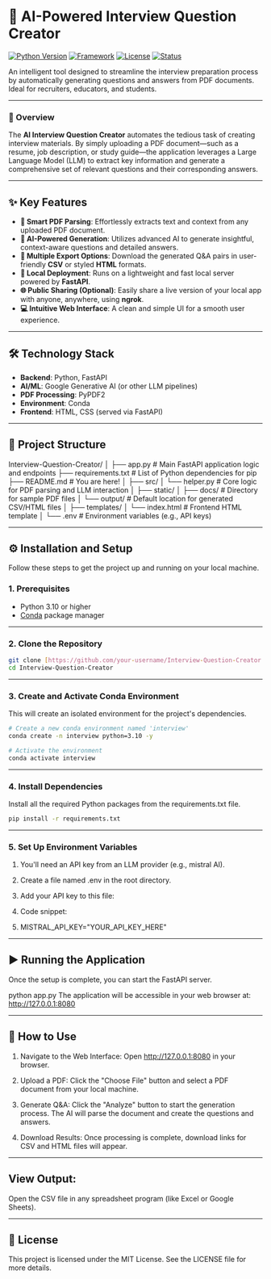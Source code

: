 # 🤖 AI-Powered Interview Question Creator

[![Python Version](https://img.shields.io/badge/Python-3.10%2B-blue.svg)](https://www.python.org/downloads/)
[![Framework](https://img.shields.io/badge/Framework-FastAPI-green.svg)](https://fastapi.tiangolo.com/)
[![License](https://img.shields.io/badge/License-MIT-yellow.svg)](LICENSE)
[![Status](https://img.shields.io/badge/status-active-success.svg)]()

An intelligent tool designed to streamline the interview preparation process by automatically generating questions and answers from PDF documents. Ideal for recruiters, educators, and students.





---

### 🌟 Overview

The **AI Interview Question Creator** automates the tedious task of creating interview materials. By simply uploading a PDF document—such as a resume, job description, or study guide—the application leverages a Large Language Model (LLM) to extract key information and generate a comprehensive set of relevant questions and their corresponding answers.

---

## ✨ Key Features

* **📄 Smart PDF Parsing**: Effortlessly extracts text and context from any uploaded PDF document.
* **🧠 AI-Powered Generation**: Utilizes advanced AI to generate insightful, context-aware questions and detailed answers.
* **💾 Multiple Export Options**: Download the generated Q&A pairs in user-friendly **CSV** or styled **HTML** formats.
* **🚀 Local Deployment**: Runs on a lightweight and fast local server powered by **FastAPI**.
* **🌐 Public Sharing (Optional)**: Easily share a live version of your local app with anyone, anywhere, using **ngrok**.
* **💻 Intuitive Web Interface**: A clean and simple UI for a smooth user experience.

---

## 🛠️ Technology Stack

* **Backend**: Python, FastAPI
* **AI/ML**: Google Generative AI (or other LLM pipelines)
* **PDF Processing**: PyPDF2
* **Environment**: Conda
* **Frontend**: HTML, CSS (served via FastAPI)

---

## 📂 Project Structure

Interview-Question-Creator/
│
├── app.py                  # Main FastAPI application logic and endpoints
├── requirements.txt        # List of Python dependencies for pip
├── README.md               # You are here!
│
├── src/
│   └── helper.py           # Core logic for PDF parsing and LLM interaction
│
├── static/
│   ├── docs/               # Directory for sample PDF files
│   └── output/             # Default location for generated CSV/HTML files
│
├── templates/
│   └── index.html          # Frontend HTML template
│
└── .env                    # Environment variables (e.g., API keys)


---

## ⚙️ Installation and Setup

Follow these steps to get the project up and running on your local machine.

### 1. Prerequisites

* Python 3.10 or higher
* [Conda](https://docs.conda.io/en/latest/miniconda.html) package manager

---


### 2. Clone the Repository

```bash
git clone [https://github.com/your-username/Interview-Question-Creator.git](https://github.com/your-username/Interview-Question-Creator.git)
cd Interview-Question-Creator
```

---


### 3. Create and Activate Conda Environment
This will create an isolated environment for the project's dependencies.

```bash
# Create a new conda environment named 'interview'
conda create -n interview python=3.10 -y

# Activate the environment
conda activate interview
```

---


### 4. Install Dependencies
Install all the required Python packages from the requirements.txt file.

```bash
pip install -r requirements.txt
```

---


### 5. Set Up Environment Variables
1. You'll need an API key from an LLM provider (e.g., mistral AI).

2. Create a file named .env in the root directory.

3. Add your API key to this file:

4. Code snippet:

5. MISTRAL_API_KEY="YOUR_API_KEY_HERE"

---


## ▶️ Running the Application
Once the setup is complete, you can start the FastAPI server.

python app.py
The application will be accessible in your web browser at:
http://127.0.0.1:8080

---

## 📝 How to Use
1. Navigate to the Web Interface: Open http://127.0.0.1:8080 in your browser.

2. Upload a PDF: Click the "Choose File" button and select a PDF document from your local machine.

3. Generate Q&A: Click the "Analyze" button to start the generation process. The AI will parse the document and create the questions and answers.

4. Download Results: Once processing is complete, download links for CSV and HTML files will appear.


---


## View Output:

Open the CSV file in any spreadsheet program (like Excel or Google Sheets).

---


## 📜 License
This project is licensed under the MIT License. See the LICENSE file for more details.




